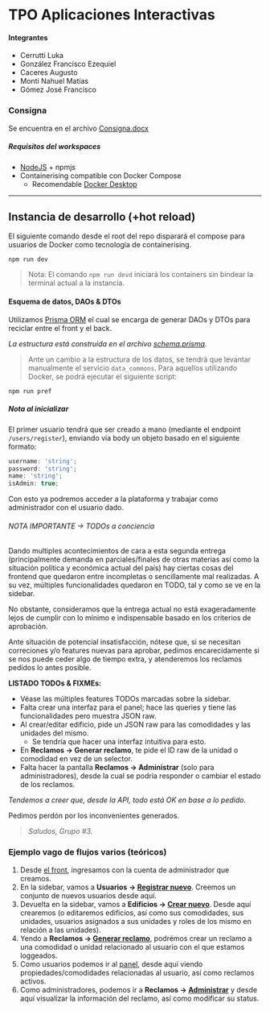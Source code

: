 # TPO Aplicaciones Interactivas

#### Integrantes

- Cerrutti Luka
- González Francisco Ezequiel
- Caceres Augusto
- Monti Nahuel Matías
- Gómez José Francisco

### Consigna

Se encuentra en el archivo [Consigna.docx](Consigna.docx)

##### Requisitos del workspaces

- [NodeJS](https://nodejs.org/en/download) + npmjs
- Containerising compatible con Docker Compose
  - Recomendable [Docker Desktop](https://www.docker.com/products/docker-desktop/)

---

## Instancia de desarrollo (+hot reload)

El siguiente comando desde el root del repo disparará el compose para usuarios de Docker como tecnología de containerising.

```
npm run dev
```

> Nota: El comando `npm run devd` iniciará los containers sin bindear la terminal actual a la instancia.

#### Esquema de datos, DAOs & DTOs

Utilizamos [Prisma ORM](https://www.prisma.io/docs) el cual se encarga de generar DAOs y DTOs para reciclar entre el front y el back.

_La estructura está construida en el archivo [schema.prisma](./prisma/schema.prisma)._

> Ante un cambio a la estructura de los datos, se tendrá que levantar manualmente el servicio `data_commons`. Para aquellos utilizando Docker, se podrá ejecutar el siguiente script:

```
npm run pref
```

##### Nota al inicializar

El primer usuario tendrá que ser creado a mano (mediante el endpoint `/users/register`), enviando via body un objeto basado en el siguiente formato:

```ts
username: 'string';
password: 'string';
name: 'string';
isAdmin: true;
```

Con esto ya podremos acceder a la plataforma y trabajar como administrador con el usuario dado.

###### NOTA IMPORTANTE -> TODOs a conciencia

Dando multiples acontecimientos de cara a esta segunda entrega (principalmente demanda en parciales/finales de otras materias así como la situación política y económica actual del país) hay ciertas cosas del frontend que quedaron entre incompletas o sencillamente mal realizadas. A su vez, múltiples funcionalidades quedaron en TODO, tal y como se ve en la sidebar.

No obstante, consideramos que la entrega actual no está exageradamente lejos de cumplir con lo mínimo e indispensable basado en los criterios de aprobación.

Ante situación de potencial insatisfacción, nótese que, si se necesitan correciones y/o features nuevas para aprobar, pedimos encarecidamente si se nos puede ceder algo de tiempo extra, y atenderemos los reclamos pedidos lo antes posible.

**LISTADO TODOs & FIXMEs:**

- Véase las múltiples features TODOs marcadas sobre la sidebar.
- Falta crear una interfaz para el panel; hace las queries y tiene las funcionalidades pero muestra JSON raw.
- Al crear/editar edificio, pide un JSON raw para las comodidades y las unidades del mismo.
  - Se tendría que hacer una interfaz intuitiva para esto.
- En **Reclamos -> Generar reclamo**, te pide el ID raw de la unidad o comodidad en vez de un selector.
- Falta hacer la pantalla **Reclamos -> Administrar** (solo para administradores), desde la cual se podría responder o cambiar el estado de los reclamos.

_Tendemos a creer que, desde la API, todo está OK en base a lo pedido._

Pedimos perdón por los inconvenientes generados.

> _Saludos, Grupo #3._

### Ejemplo vago de flujos varios (teóricos)

1. Desde [el front](http://localhost:3000/), ingresamos con la cuenta de administrador que creamos.
2. En la sidebar, vamos a **Usuarios -> [Registrar nuevo](http://localhost:3000/register)**. Creemos un conjunto de nuevos usuarios desde aquí.
3. Devuelta en la sidebar, vamos a **Edificios -> [Crear nuevo](http://localhost:3000/building)**. Desde aquí crearemos (o editaremos edificios, así como sus comodidades, sus unidades, usuarios asignados a sus unidades y roles de los mismo en relación a las unidades).
4. Yendo a **Reclamos -> [Generar reclamo](http://localhost:3000/claim)**, podrémos crear un reclamo a una comodidad o unidad relacionado al usuario con el que estamos loggeados.
5. Como usuarios podemos ir al [panel](http://localhost:3000/panel), desde aquí viendo propiedades/comodidades relacionadas al usuario, así como reclamos activos.
6. Como administradores, podemos ir a **Reclamos -> [Administrar](http://localhost:3000/review)** y desde aquí visualizar la información del reclamo, así como modificar su status.
